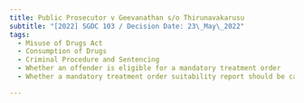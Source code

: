 ```yaml
---
title: Public Prosecutor v Geevanathan s/o Thirunavakarusu
subtitle: "[2022] SGDC 103 / Decision Date: 23\_May\_2022"
tags:
  - Misuse of Drugs Act
  - Consumption of Drugs
  - Criminal Procedure and Sentencing
  - Whether an offender is eligible for a mandatory treatment order
  - Whether a mandatory treatment order suitability report should be called

---
```

